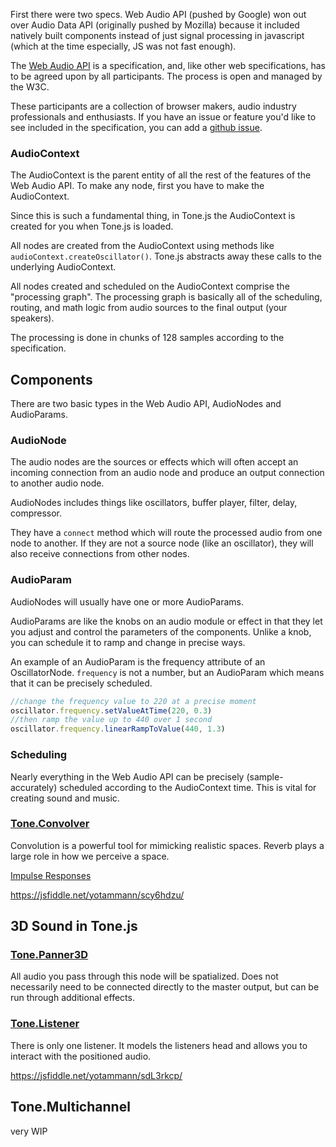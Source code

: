 First there were two specs. Web Audio API (pushed by Google) won out over Audio Data API (originally pushed by Mozilla) because it included natively built components instead of just signal processing in javascript (which at the time especially, JS was not fast enough). 

The [Web Audio API](https://webaudio.github.io/web-audio-api/) is a specification, and, like other web specifications, has to be agreed upon by all participants. The process is open and managed by the W3C. 

These participants are a collection of browser makers, audio industry professionals and enthusiasts. If you have an issue or feature you'd like to see included in the specification, you can add a [github issue](https://github.com/WebAudio/web-audio-api).

### AudioContext

The AudioContext is the parent entity of all the rest of the features of the Web Audio API. To make any node, first you have to make the AudioContext. 

Since this is such a fundamental thing, in Tone.js the AudioContext is created for you when Tone.js is loaded. 

All nodes are created from the AudioContext using methods like `audioContext.createOscillator()`. Tone.js abstracts away these calls to the underlying AudioContext. 

All nodes created and scheduled on the AudioContext comprise the "processing graph". The processing graph is basically all of the scheduling, routing, and math logic from audio sources to the final output (your speakers). 

The processing is done in chunks of 128 samples according to the specification. 

## Components

There are two basic types in the Web Audio API, AudioNodes and AudioParams. 

### AudioNode

The audio nodes are the sources or effects which will often accept an incoming connection from an audio node and produce an output connection to another audio node. 

AudioNodes includes things like oscillators, buffer player, filter, delay, compressor. 

They have a `connect` method which will route the processed audio from one node to another. If they are not a source node (like an oscillator), they will also receive connections from other nodes. 

### AudioParam

AudioNodes will usually have one or more AudioParams. 

AudioParams are like the knobs on an audio module or effect in that they let you adjust and control the parameters of the components. Unlike a knob, you can schedule it to ramp and change in precise ways. 

An example of an AudioParam is the frequency attribute of an OscillatorNode. `frequency` is not a number, but an AudioParam which means that it can be precisely scheduled. 

```javascript
//change the frequency value to 220 at a precise moment
oscillator.frequency.setValueAtTime(220, 0.3)
//then ramp the value up to 440 over 1 second
oscillator.frequency.linearRampToValue(440, 1.3)
```

### Scheduling

Nearly everything in the Web Audio API can be precisely (sample-accurately) scheduled according to the AudioContext time. This is vital for creating sound and music. 


### [Tone.Convolver](http://tonejs.github.io/docs/#Convolver)

Convolution is a powerful tool for mimicking realistic spaces. Reverb plays a large role in how we perceive a space. 

[Impulse Responses](https://github.com/GoogleChrome/web-audio-samples/tree/gh-pages/samples/audio/impulse-responses)

https://jsfiddle.net/yotammann/scy6hdzu/

## 3D Sound in Tone.js

### [Tone.Panner3D](http://tonejs.github.io/docs/#Panner3D)

All audio you pass through this node will be spatialized. Does not necessarily need to be connected directly to the master output, but can be run through additional effects. 

### [Tone.Listener](http://tonejs.github.io/docs/#Listener)

There is only one listener. It models the listeners head and allows you to interact with the positioned audio. 

https://jsfiddle.net/yotammann/sdL3rkcp/


## Tone.Multichannel

very WIP